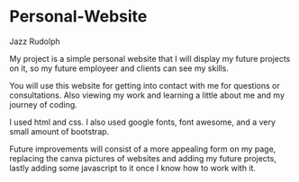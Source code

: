 # Personal-Website
Jazz Rudolph

My project is a simple personal website that I will display my future projects on it, 
so my future employeer and clients can see my skills.

You will use this website for getting into contact with me for questions or consultations. 
Also viewing my work and learning a little about me and my journey of coding.

I used html and css. I also used google fonts, font awesome, and a very small amount of bootstrap.

Future improvements will consist of a more appealing form on my page, 
replacing the canva pictures of websites and adding my future projects,
lastly adding some javascript to it once I know how to work with it.
